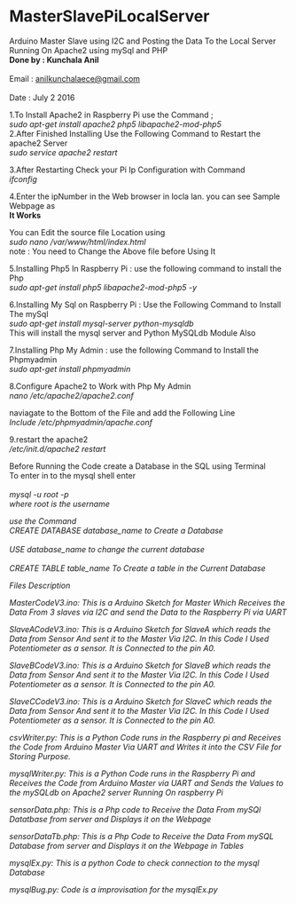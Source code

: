 # MasterSlavePiLocalServer
Arduino Master Slave using I2C and Posting the Data To the Local Server Running On Apache2 using mySql and PHP
<br><b>Done by : Kunchala Anil</b> </br>
<br>Email : anilkunchalaece@gmail.com</br>
<br>Date : July 2 2016</br>

1.To Install Apache2 in Raspberry Pi use the Command ;
  <br><i> sudo apt-get install apache2 php5 libapache2-mod-php5 </i></br>
2.After Finished Installing Use the Following Command to Restart the apache2 Server
  <br><i> sudo service apache2 restart </i></br>

3.After Restarting Check your Pi Ip Configuration with Command
  <br><i> ifconfig </i></br>

4.Enter the ipNumber in the Web browser in locla lan. you can see Sample Webpage as 
  <br><b>  It Works</b></br>
    
You can Edit the source file Location using
    <br><i> sudo nano /var/www/html/index.html </i></br>
note : You need to Change the Above file before Using It

5.Installing Php5 In Raspberry Pi : use the following command to install the Php
  <br><i> sudo apt-get install php5 libapache2-mod-php5 -y </i></br>
  
6.Installing My Sql on Raspberry Pi : Use the Following Command to Install The mySql
  <br><i>sudo apt-get install mysql-server python-mysqldb </i></br>
  This will install the mysql server and Python MySQLdb Module Also
  
7.Installing Php My Admin  : use the following Command to Install the Phpmyadmin
  <br><i> sudo apt-get install phpmyadmin </i></br>
  
8.Configure Apache2 to Work with Php My Admin
  <br><i> nano /etc/apache2/apache2.conf </i></br>
  <p> naviagate to the Bottom of the File and add the Following Line
      <br> <i> Include /etc/phpmyadmin/apache.conf </i></br>
      
9.restart the apache2 
    <br><i>/etc/init.d/apache2 restart</i></br>

<p>Before Running the Code create a Database in the SQL using Terminal
<br>To enter in to the mysql shell enter</br>
<br><i> mysql -u root -p <i><br>
where root is the username

use the Command <br><i>CREATE DATABASE database_name</i> to Create a Database</br>
                <br><i>USE database_name</i> to change the current database</br>
                <br><i>CREATE TABLE table_name</i> To Create a table in the Current Database</br>
                </p>


    








Files Description

MasterCodeV3.ino: This is a Arduino Sketch for Master Which Receives the Data From 3 slaves via I2C and send the Data to the Raspberry Pi via UART

SlaveACodeV3.ino: This is a Arduino Sketch for SlaveA which reads the Data from Sensor And sent it to the Master Via I2C. In this Code I Used Potentiometer as a sensor. It is Connected to the pin A0.

SlaveBCodeV3.ino: This is a Arduino Sketch for SlaveB which reads the Data from Sensor And sent it to the Master Via I2C. In this Code I Used Potentiometer as a sensor. It is Connected to the pin A0.

SlaveCCodeV3.ino: This is a Arduino Sketch for SlaveC which reads the Data from Sensor And sent it to the Master Via I2C. In this Code I Used Potentiometer as a sensor. It is Connected to the pin A0.

csvWriter.py: This is a Python Code runs in the Raspberry pi and Receives the Code from Arduino Master Via UART and Writes it into the CSV File for Storing Purpose.

mysqlWriter.py: This is a Python Code runs in the Raspberry Pi and Receives the Code from Arduino Master via UART and Sends the Values to the mySQLdb on Apache2 server Running On raspberry Pi 

sensorData.php: This is a Php code to Receive the Data From mySQl Datatbase from server and Displays it on the Webpage

sensorDataTb.php: This is a Php Code to Receive the Data From mySQL Database from server and Displays it on the Webpage in Tables

mysqlEx.py: This is a python Code to check connection to the mysql Database

mysqlBug.py: Code is a improvisation for the mysqlEx.py

